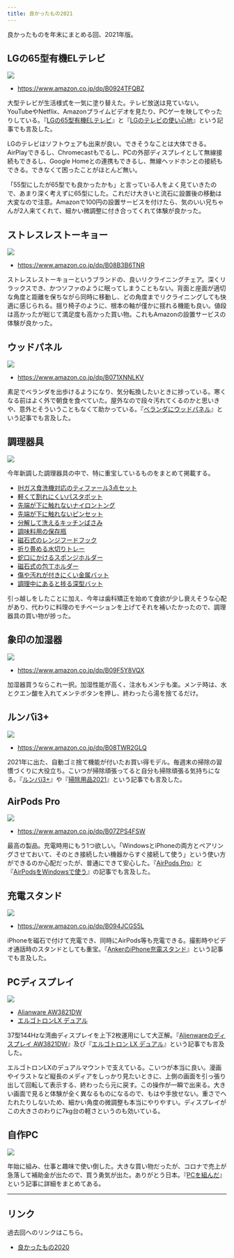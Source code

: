 ```yaml
---
title: 良かったもの2021
---
```


良かったものを年末にまとめる回、2021年版。

## LGの65型有機ELテレビ

![](https://i.imgur.com/b0JkOtDh.jpg)

- <https://www.amazon.co.jp/dp/B0924TFQBZ>

大型テレビが生活様式を一気に塗り替えた。テレビ放送は見ていない。YouTubeやNetflix、Amazonプライムビデオを見たり、PCゲーを映してやったりしている。『[LGの65型有機ELテレビ](https://r7kamura.com/articles/2021-09-26-tv)』と『[LGのテレビの使い心地](https://r7kamura.com/articles/2021-10-16-thoughts-on-lg-tv)』という記事でも言及した。

LGのテレビはソフトウェアも出来が良い。できそうなことは大体できる。AirPlayできるし、Chromecastもでるし、PCの外部ディスプレイとして無線接続もできるし、Google Homeとの連携もできるし、無線ヘッドホンとの接続もできる。できなくて困ったことがほとんど無い。

「55型にしたが65型でも良かったかも」と言っている人をよく見ていきたので、あまり深く考えずに65型にした。これだけ大きいと流石に設置後の移動は大変なので注意。Amazonで100円の設置サービスを付けたら、気のいい兄ちゃんが2人来てくれて、細かい微調整に付き合ってくれて体験が良かった。

## ストレスレストーキョー

![](https://i.imgur.com/EZUNf1ph.jpg)

- <https://www.amazon.co.jp/dp/B08B3B6TNR>

ストレスレストーキョーというブランドの、良いリクライニングチェア。深くリラックスでき、かつソファのように眠ってしまうこともない。背面と座面が適切な角度と距離を保ちながら同時に移動し、どの角度までリクライニングしても快適に感じられる。揺り椅子のように、根本の軸が僅かに揺れる機能も良い。値段は高かったが総じて満足度も高かった買い物。これもAmazonの設置サービスの体験が良かった。

## ウッドパネル

![](https://i.imgur.com/miZbgdQh.jpg)

- <https://www.amazon.co.jp/dp/B071XNNLKV>

素足でベランダを出歩けるようになり、気分転換したいときに捗っている。寒くなる前はよく外で朝食を食べていた。屋外なので段々汚れてくるのかと思いきや、意外とそういうこともなくて助かっている。『[ベランダにウッドパネル](https://r7kamura.com/articles/2021-09-30-wood-panel)』という記事でも言及した。

## 調理器具

![](https://i.imgur.com/qUDjDlXh.jpg)

今年新調した調理器具の中で、特に重宝しているものをまとめて掲載する。

- [IHガス食洗機対応のティファール3点セット](https://www.amazon.co.jp/dp/B09CYGSZHG)
- [軽くて割れにくいパスタポット](https://www.amazon.co.jp/dp/B002ORPZ5C)
- [先端が下に触れないナイロントング](https://www.amazon.co.jp/dp/B08DTDBF58)
- [先端が下に触れないピンセット](https://www.amazon.co.jp/dp/B006M80ODC)
- [分解して洗えるキッチンばさみ](https://www.amazon.co.jp/dp/B087RXPTWY)
- [調味料用の保存瓶](https://www.amazon.co.jp/dp/B01M1XX7XL)
- [磁石式のレンジフードフック](https://www.amazon.co.jp/dp/B0846DZT4Q)
- [折り畳める水切りトレー](https://www.amazon.co.jp/dp/B0848YV5L1)
- [蛇口にかけるスポンジホルダー](https://www.amazon.co.jp/dp/B07MM4GC6P)
- [磁石式の包丁ホルダー](https://www.amazon.co.jp/dp/B07TS61PD1)
- [傷や汚れが付きにくい金属バット](https://www.amazon.co.jp/dp/B08DCMXM3L)
- [調理中にあると捗る深型バット](https://www.amazon.co.jp/dp/B004D2GFCI)

引っ越しをしたことに加え、今年は歯科矯正を始めて食欲が少し衰えそうな心配があり、代わりに料理のモチベーションを上げてそれを補いたかったので、調理器具の買い物が捗った。

## 象印の加湿器

![](https://i.imgur.com/YZQBNyph.jpg)

- <https://www.amazon.co.jp/dp/B09F5Y8VQX>

加湿器買うならこれ一択。加湿性能が高く、注水もメンテも楽。メンテ時は、水とクエン酸を入れてメンテボタンを押し、終わったら湯を捨てるだけ。

## ルンバi3+

![](https://i.imgur.com/8J5KeNXh.jpg)

- <https://www.amazon.co.jp/dp/B08TWR2GLQ>

2021年に出た、自動ゴミ捨て機能が付いたお買い得モデル。毎週末の掃除の習慣づくりに大役立ち。こいつが掃除頑張ってると自分も掃除頑張る気持ちになる。『[ルンバi3+](https://r7kamura.com/articles/2021-10-23-roomba-i3-plus)』や『[掃除用品2021](https://r7kamura.com/articles/2021-12-18-cleaners-2021)』という記事でも言及した。

## AirPods Pro

![](https://i.imgur.com/I1MA7Uch.jpg)

- <https://www.amazon.co.jp/dp/B07ZPS4FSW>

最高の製品。充電時用にもう1つ欲しい。「WindowsとiPhoneの両方とペアリングさせておいて、そのとき接続したい機器からすぐ接続して使う」という使い方ができるのか心配だったが、普通にできて安心した。『[AirPods Pro](https://r7kamura.com/articles/2020-12-13-airpods-pro)』と『[AirPodsをWindowsで使う](https://r7kamura.com/articles/2020-12-24-airpods-windows)』の記事でも言及した。

## 充電スタンド

![](https://i.imgur.com/8kDTSgWh.jpg)

- <https://www.amazon.co.jp/dp/B094JCGS5L>

iPhoneを磁石で付けて充電でき、同時にAirPods等も充電できる。撮影時やビデオ通話時のスタンドとしても重宝。『[AnkerのiPhone充電スタンド](https://r7kamura.com/articles/2021-09-06-anker-iphone-stand)』という記事でも言及した。

## PCディスプレイ

![](https://i.imgur.com/UiIs224h.jpg)

- [Alianware AW3821DW](https://www.amazon.co.jp/dp/B08P49Z6BX)
- [エルゴトロンLX デュアル](https://www.amazon.co.jp/dp/B07514G4ZL)

37型144Hzな湾曲ディスプレイを上下2枚運用にして大正解。『[Alienwareのディスプレイ AW3821DW](https://r7kamura.com/articles/2021-02-14-alienware-minitor)』及び『[エルゴトロン LX デュアル](https://r7kamura.com/articles/2021-02-27-ergotron-lx-dual)』という記事でも言及した。

エルゴトロンLXのデュアルマウントで支えている。こいつが本当に良い。漫画やイラストなど縦長のメディアをしっかり見たいときに、上側の画面を引っ張り出して回転して表示する、終わったら元に戻す。この操作が一瞬で出来る。大きい画面で見ると体験が全く異なるものになるので、もはや手放せない。重さでへたれたりしないため、細かい角度の微調整も本当にやりやすい。ディスプレイがこの大きさのわりに7kg台の軽さというのも効いている。

## 自作PC

![](https://i.imgur.com/AnZ2diVh.jpg)

年始に組み、仕事と趣味で使い倒した。大きな買い物だったが、コロナで売上が急落して補助金が出たので、買う勇気が出た。ありがとう日本。『[PCを組んだ](https://r7kamura.com/articles/2021-01-08-pc-build-2021)』という記事に詳細をまとめてある。

---

## リンク

過去回へのリンクはこちら。

- [良かったもの2020](/articles/2020-11-23-good-buy-2020)
